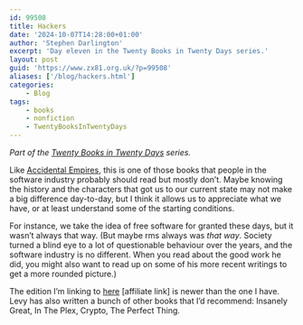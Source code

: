 ```yaml
---
id: 99508
title: Hackers
date: '2024-10-07T14:28:00+01:00'
author: 'Stephen Darlington'
excerpt: 'Day eleven in the Twenty Books in Twenty Days series.'
layout: post
guid: 'https://www.zx81.org.uk/?p=99508'
aliases: ['/blog/hackers.html']
categories:
    - Blog
tags:
    - books
    - nonfiction
    - TwentyBooksInTwentyDays
---
```


*Part of the [Twenty Books in Twenty Days](/blog/twenty-books.html) series.*

Like [Accidental Empires](/blog/accidental-empires.html), this is one of those books that people in the software industry probably should read but mostly don’t. Maybe knowing the history and the characters that got us to our current state may not make a big difference day-to-day, but I think it allows us to appreciate what we have, or at least understand some of the starting conditions.

For instance, we take the idea of free software for granted these days, but it wasn’t always that way. (But maybe rms always was *that way*. Society turned a blind eye to a lot of questionable behaviour over the years, and the software industry is no different. When you read about the good work he did, you might also want to read up on some of his more recent writings to get a more rounded picture.)

The edition I’m linking to [here](https://amzn.to/3BzsYCk) \[affiliate link\] is newer than the one I have. Levy has also written a bunch of other books that I’d recommend: Insanely Great, In The Plex, Crypto, The Perfect Thing.